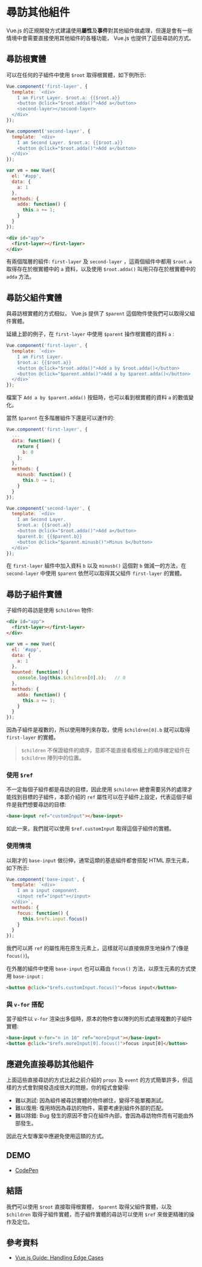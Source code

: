 # 尋訪其他組件

Vue.js 的正規開發方式建議使用**屬性**及**事件**對其他組件做處理，但還是會有一些情境中會需要直接使用其他組件的各種功能， Vue.js 也提供了這些尋訪的方式。

## 尋訪根實體

可以在任何的子組件中使用 `$root` 取得根實體，如下例所示:

```js
Vue.component('first-layer', {
  template: `<div>
    I am First Layer. $root.a: {{$root.a}}
    <button @click="$root.adda()">Add a</button>
    <second-layer></second-layer>
  </div>`
});

Vue.component('second-layer', {
  template: `<div>
    I am Second Layer. $root.a: {{$root.a}}
    <button @click="$root.adda()">Add a</button>
  </div>`
});

var vm = new Vue({
  el: '#app',
  data: {
    a: 1
  },
  methods: {
    adda: function() {
      this.a += 1;
    }
  }
});
```

```html
<div id="app">
  <first-layer></first-layer>
</div>
```

有兩個階層的組件: `first-layer` 及 `second-layer` ，這兩個組件中都用 `$root.a` 取得存在於根實體中的 `a` 資料，以及使用 `$root.adda()` 叫用只存在於根實體中的 `adda` 方法。

## 尋訪父組件實體

與尋訪根實體的方式相似， Vue.js 提供了 `$parent` 這個物件使我們可以取得父組件實體。

延續上節的例子，在 `first-layer` 中使用 `$parent` 操作根實體的資料 `a` :

```js
Vue.component('first-layer', {
  template: `<div>
    I am First Layer. 
    $root.a: {{$root.a}}
    <button @click="$root.adda()">Add a by $root.adda()</button>
    <button @click="$parent.adda()">Add a by $parent.adda()</button>
  </div>`
});
```

檔案下 `Add a by $parent.adda()` 按鈕時，也可以看到根實體的資料 `a` 的數值變化。

當然 `$parent` 在多階層組件下還是可以運作的:

```js
Vue.component('first-layer', {
  ...
  data: function() {
    return {
      b: 0
    };
  },
  methods: {
    minusb: function() {
      this.b -= 1;
    }
  }
});

Vue.component('second-layer', {
  template: `<div>
    I am Second Layer.
    $root.a: {{$root.a}}
    <button @click="$root.adda()">Add a</button>
    $parent.b: {{$parent.b}}
    <button @click="$parent.minusb()">Minus b</button>
  </div>`
});
```

在 `first-layer` 組件中加入資料 `b` 以及 `minusb()` 這個對 `b` 做減一的方法，在 `second-layer` 中使用 `$parent` 依然可以取得其父組件 `first-layer` 的實體。

## 尋訪子組件實體

子組件的尋訪是使用 `$children` 物件:

```html
<div id="app">
  <first-layer></first-layer>
</div>
```

```js
var vm = new Vue({
  el: '#app',
  data: {
    a: 1
  },
  mounted: function() {
    console.log(this.$children[0].b);   // 0
  },
  methods: {
    adda: function() {
      this.a += 1;
    }
  }
});
```

因為子組件是複數的，所以使用陣列來存取，使用 `$children[0].b` 就可以取得 `first-layer` 的實體。

> `$children` 不保證組件的順序，意即不能直接看模板上的順序確定組件在 `$children` 陣列中的位置。

### 使用 `$ref`

不一定每個子組件都是尋訪的目標，因此使用 `$children` 總會需要另外的處理才能找到目標的子組件，本節介紹的 `ref` 屬性可以在子組件上設定，代表這個子組件是我們想要尋訪的目標:

```html
<base-input ref="customInput"></base-input>
```

如此一來，我們就可以使用 `$ref.customInput` 取得這個子組件的實體。

### 使用情境

以剛才的 `base-input` 做衍伸，通常這類的基底組件都會搭配 HTML 原生元素，如下所示:

```js
Vue.component('base-input', {
  template: `<div>
    I am a input component.
    <input ref="input"></input>
  </div>`,
  methods: {
    focus: function() {
      this.$refs.input.focus()
    }
  }
});
```

我們可以將 `ref` 的屬性用在原生元素上，這樣就可以直接做原生地操作了(像是 `focus()`)。

在外層的組件中使用 `base-input` 也可以藉由 `focus()` 方法，以原生元素的方式使用 `base-input` :

```html
<button @click="$refs.customInput.focus()">focus input</button>
```

### 與 `v-for` 搭配

當子組件以 `v-for` 渲染出多個時，原本的物件會以陣列的形式處理複數的子組件實體:

```html
<base-input v-for="n in 10" ref="moreInput"></base-input>
<button @click="$refs.moreInput[0].focus()">focus input[0]</button>
```

## 應避免直接尋訪其他組件

上面這些直接尋訪的方式比起之前介紹的 `props` 及 `event` 的方式簡單許多，但這樣的方式會對開發造成很大的問題，你的程式會變得:

* 難以測試: 因為組件被尋訪實體的物件綁住，變得不能單獨測試。
* 難以復用: 復用時因為尋訪的物件，需要考慮到組件外部的匹配。
* 難以除錯: Bug 發生的原因不會只在組件內部，會因為尋訪物件而有可能由外部發生。

因此在大型專案中應避免使用這類的方式。

## DEMO

* [CodePen](https://codepen.io/peterhpchen/pen/ebWvEp)

## 結語

我們可以使用 `$root` 直接取得根實體， `$parent` 取得父組件實體，以及 `$children` 取得子組件實體，而子組件實體的尋訪可以使用 `$ref` 來做更精確的操作及定位。

## 參考資料

* [Vue.js Guide: Handling Edge Cases](https://vuejs.org/v2/guide/components-edge-cases.html)